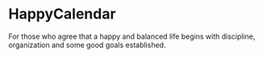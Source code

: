 # HappyCalendar
For those who agree that a happy and balanced life begins with discipline, organization and some good goals established.
